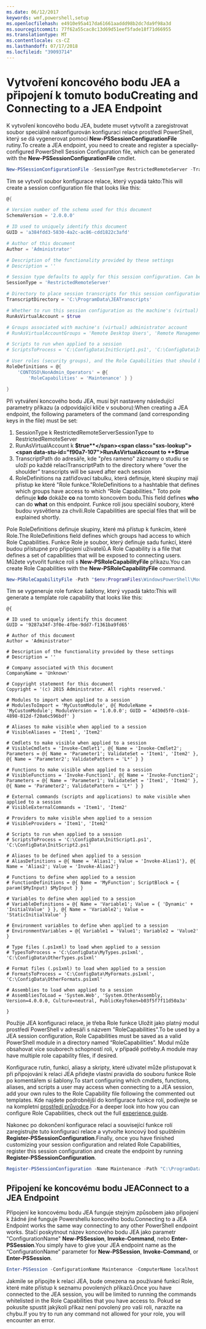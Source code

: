 ```yaml
---
ms.date: 06/12/2017
keywords: wmf,powershell,setup
ms.openlocfilehash: e4910e95a417da61661aaddd98b2dc7da9f98a3d
ms.sourcegitcommit: 77f62a55cac8c13d69d51eef5fade18f71d66955
ms.translationtype: MT
ms.contentlocale: cs-CZ
ms.lasthandoff: 07/17/2018
ms.locfileid: "39093714"
---
```

# <a name="creating-and-connecting-to-a-jea-endpoint"></a><span data-ttu-id="f90a7-102">Vytvoření koncového bodu JEA a připojení k tomuto bodu</span><span class="sxs-lookup"><span data-stu-id="f90a7-102">Creating and Connecting to a JEA Endpoint</span></span>
<span data-ttu-id="f90a7-103">K vytvoření koncového bodu JEA, budete muset vytvořit a zaregistrovat soubor speciálně nakonfigurován konfiguraci relace prostředí PowerShell, který se dá vygenerovat pomocí **New-PSSessionConfigurationFile** rutiny.</span><span class="sxs-lookup"><span data-stu-id="f90a7-103">To create a JEA endpoint, you need to create and register a specially-configured PowerShell Session Configuration file, which can be generated with the **New-PSSessionConfigurationFile** cmdlet.</span></span>

```powershell
New-PSSessionConfigurationFile -SessionType RestrictedRemoteServer -TranscriptDirectory "C:\ProgramData\JEATranscripts" -RunAsVirtualAccount -RoleDefinitions @{ 'CONTOSO\NonAdmin_Operators' = @{ RoleCapabilities = 'Maintenance' }} -Path "$env:ProgramData\JEAConfiguration\Demo.pssc"
```

<span data-ttu-id="f90a7-104">Tím se vytvoří soubor konfigurace relace, který vypadá takto:</span><span class="sxs-lookup"><span data-stu-id="f90a7-104">This will create a session configuration file that looks like this:</span></span>
```powershell
@{

# Version number of the schema used for this document
SchemaVersion = '2.0.0.0'

# ID used to uniquely identify this document
GUID = 'a384fdd3-5830-4a2c-ac86-cdd1822c3afd'

# Author of this document
Author = 'Administrator'

# Description of the functionality provided by these settings
# Description = ''

# Session type defaults to apply for this session configuration. Can be 'RestrictedRemoteServer' (recommended), 'Empty', or 'Default'
SessionType = 'RestrictedRemoteServer'

# Directory to place session transcripts for this session configuration
TranscriptDirectory = 'C:\ProgramData\JEATranscripts'

# Whether to run this session configuration as the machine's (virtual) administrator account
RunAsVirtualAccount = $true

# Groups associated with machine's (virtual) administrator account
# RunAsVirtualAccountGroups = 'Remote Desktop Users', 'Remote Management Users'

# Scripts to run when applied to a session
# ScriptsToProcess = 'C:\ConfigData\InitScript1.ps1', 'C:\ConfigData\InitScript2.ps1'

# User roles (security groups), and the Role Capabilities that should be applied to them when applied to a session
RoleDefinitions = @{
    'CONTOSO\NonAdmin_Operators' = @{
        'RoleCapabilities' = 'Maintenance' } }

}
```
<span data-ttu-id="f90a7-105">Při vytváření koncového bodu JEA, musí být nastaveny následující parametry příkazu (a odpovídající klíče v souboru):</span><span class="sxs-lookup"><span data-stu-id="f90a7-105">When creating a JEA endpoint, the following parameters of the command (and corresponding keys in the file) must be set:</span></span>
1.  <span data-ttu-id="f90a7-106">SessionType k RestrictedRemoteServer</span><span class="sxs-lookup"><span data-stu-id="f90a7-106">SessionType to RestrictedRemoteServer</span></span>
2.  <span data-ttu-id="f90a7-107">RunAsVirtualAccount k **$true**</span><span class="sxs-lookup"><span data-stu-id="f90a7-107">RunAsVirtualAccount to **$true**</span></span>
3.  <span data-ttu-id="f90a7-108">TranscriptPath do adresáře, kde "přes rameno" záznamy o studiu se uloží po každé relaci</span><span class="sxs-lookup"><span data-stu-id="f90a7-108">TranscriptPath to the directory where “over the shoulder” transcripts will be saved after each session</span></span>
4.  <span data-ttu-id="f90a7-109">RoleDefinitions na zatřiďovací tabulku, která definuje, které skupiny mají přístup ke které "Role funkce."</span><span class="sxs-lookup"><span data-stu-id="f90a7-109">RoleDefinitions to a hashtable that defines which groups have access to which “Role Capabilities.”</span></span>  <span data-ttu-id="f90a7-110">Toto pole definuje **kdo** dokáže **co** na tomto koncovém bodu.</span><span class="sxs-lookup"><span data-stu-id="f90a7-110">This field defines **who** can do **what** on this endpoint.</span></span>   <span data-ttu-id="f90a7-111">Funkce rolí jsou speciální soubory, které budou vysvětlena za chvíli.</span><span class="sxs-lookup"><span data-stu-id="f90a7-111">Role Capabilities are special files that will be explained shortly.</span></span>


<span data-ttu-id="f90a7-112">Pole RoleDefinitions definuje skupiny, které má přístup k funkcím, které Role.</span><span class="sxs-lookup"><span data-stu-id="f90a7-112">The RoleDefinitions field defines which groups had access to which Role Capabilities.</span></span>  <span data-ttu-id="f90a7-113">Funkce Role je soubor, který definuje sadu funkcí, které budou přístupné pro připojení uživatelů.</span><span class="sxs-lookup"><span data-stu-id="f90a7-113">A Role Capability is a file that defines a set of capabilities that will be exposed to connecting users.</span></span>  <span data-ttu-id="f90a7-114">Můžete vytvořit funkce rolí s **New-PSRoleCapabilityFile** příkazu.</span><span class="sxs-lookup"><span data-stu-id="f90a7-114">You can create Role Capabilities with the **New-PSRoleCapabilityFile** command.</span></span>

```powershell
New-PSRoleCapabilityFile -Path "$env:ProgramFiles\WindowsPowerShell\Modules\DemoModule\RoleCapabilities\Maintenance.psrc"
```

<span data-ttu-id="f90a7-115">Tím se vygeneruje role funkce šablony, který vypadá takto:</span><span class="sxs-lookup"><span data-stu-id="f90a7-115">This will generate a template role capability that looks like this:</span></span>
```
@{

# ID used to uniquely identify this document
GUID = '9287a34f-3f0e-4fbe-9dd7-f1361ba9fd65'

# Author of this document
Author = 'Administrator'

# Description of the functionality provided by these settings
# Description = ''

# Company associated with this document
CompanyName = 'Unknown'

# Copyright statement for this document
Copyright = '(c) 2015 Administrator. All rights reserved.'

# Modules to import when applied to a session
# ModulesToImport = 'MyCustomModule', @{ ModuleName = 'MyCustomModule'; ModuleVersion = '1.0.0.0'; GUID = '4d30d5f0-cb16-4898-812d-f20a6c596bdf' }

# Aliases to make visible when applied to a session
# VisibleAliases = 'Item1', 'Item2'

# Cmdlets to make visible when applied to a session
# VisibleCmdlets = 'Invoke-Cmdlet1', @{ Name = 'Invoke-Cmdlet2'; Parameters = @{ Name = 'Parameter1'; ValidateSet = 'Item1', 'Item2' }, @{ Name = 'Parameter2'; ValidatePattern = 'L*' } }

# Functions to make visible when applied to a session
# VisibleFunctions = 'Invoke-Function1', @{ Name = 'Invoke-Function2'; Parameters = @{ Name = 'Parameter1'; ValidateSet = 'Item1', 'Item2' }, @{ Name = 'Parameter2'; ValidatePattern = 'L*' } }

# External commands (scripts and applications) to make visible when applied to a session
# VisibleExternalCommands = 'Item1', 'Item2'

# Providers to make visible when applied to a session
# VisibleProviders = 'Item1', 'Item2'

# Scripts to run when applied to a session
# ScriptsToProcess = 'C:\ConfigData\InitScript1.ps1', 'C:\ConfigData\InitScript2.ps1'

# Aliases to be defined when applied to a session
# AliasDefinitions = @{ Name = 'Alias1'; Value = 'Invoke-Alias1'}, @{ Name = 'Alias2'; Value = 'Invoke-Alias2'}

# Functions to define when applied to a session
# FunctionDefinitions = @{ Name = 'MyFunction'; ScriptBlock = { param($MyInput) $MyInput } }

# Variables to define when applied to a session
# VariableDefinitions = @{ Name = 'Variable1'; Value = { 'Dynamic' + 'InitialValue' } }, @{ Name = 'Variable2'; Value = 'StaticInitialValue' }

# Environment variables to define when applied to a session
# EnvironmentVariables = @{ Variable1 = 'Value1'; Variable2 = 'Value2' }

# Type files (.ps1xml) to load when applied to a session
# TypesToProcess = 'C:\ConfigData\MyTypes.ps1xml', 'C:\ConfigData\OtherTypes.ps1xml'

# Format files (.ps1xml) to load when applied to a session
# FormatsToProcess = 'C:\ConfigData\MyFormats.ps1xml', 'C:\ConfigData\OtherFormats.ps1xml'

# Assemblies to load when applied to a session
# AssembliesToLoad = 'System.Web', 'System.OtherAssembly, Version=4.0.0.0, Culture=neutral, PublicKeyToken=b03f5f7f11d50a3a'

}
```

<span data-ttu-id="f90a7-116">Použije JEA konfiguraci relace, je třeba Role funkce Uložit jako platný modul prostředí PowerShell v adresáři s názvem "RoleCapabilities".</span><span class="sxs-lookup"><span data-stu-id="f90a7-116">To be used by a JEA session configuration, Role Capabilities must be saved as a valid PowerShell module in a directory named “RoleCapabilities”.</span></span> <span data-ttu-id="f90a7-117">Modul může obsahovat více souborech schopností roli, v případě potřeby.</span><span class="sxs-lookup"><span data-stu-id="f90a7-117">A module may have multiple role capability files, if desired.</span></span>

<span data-ttu-id="f90a7-118">Konfigurace rutin, funkcí, aliasy a skripty, které uživatel může přistupovat k při připojování k relaci JEA přidejte vlastní pravidla do souboru funkce Role po komentářem si šablony.</span><span class="sxs-lookup"><span data-stu-id="f90a7-118">To start configuring which cmdlets, functions, aliases, and scripts a user may access when connecting to a JEA session, add your own rules to the Role Capability file following the commented out templates.</span></span> <span data-ttu-id="f90a7-119">Kde najdete podrobnější do konfigurace funkce rolí, podívejte se na kompletní [prostředí průvodce](http://aka.ms/JEA).</span><span class="sxs-lookup"><span data-stu-id="f90a7-119">For a deeper look into how you can configure Role Capabilities, check out the full [experience guide](http://aka.ms/JEA).</span></span>

<span data-ttu-id="f90a7-120">Nakonec po dokončení konfigurace relací a související funkce rolí zaregistrujte tuto konfiguraci relace a vytvořte koncový bod spuštěním **Register-PSSessionConfiguration**.</span><span class="sxs-lookup"><span data-stu-id="f90a7-120">Finally, once you have finished customizing your session configuration and related Role Capabilities, register this session configuration and create the endpoint by running **Register-PSSessionConfiguration**.</span></span>

```powershell
Register-PSSessionConfiguration -Name Maintenance -Path "C:\ProgramData\JEAConfiguration\Demo.pssc"
```

## <a name="connect-to-a-jea-endpoint"></a><span data-ttu-id="f90a7-121">Připojení ke koncovému bodu JEA</span><span class="sxs-lookup"><span data-stu-id="f90a7-121">Connect to a JEA Endpoint</span></span>

<span data-ttu-id="f90a7-122">Připojení ke koncovému bodu JEA funguje stejným způsobem jako připojení k žádné jiné funguje Powershellu koncového bodu.</span><span class="sxs-lookup"><span data-stu-id="f90a7-122">Connecting to a JEA Endpoint works the same way connecting to any other PowerShell endpoint works.</span></span>  <span data-ttu-id="f90a7-123">Stačí poskytnout název koncového bodu JEA jako parametr "ConfigurationName" **New-PSSession**, **Invoke-Command**, nebo **Enter-PSSession**.</span><span class="sxs-lookup"><span data-stu-id="f90a7-123">You simply have to give your JEA endpoint name as the “ConfigurationName” parameter for **New-PSSession**, **Invoke-Command**, or **Enter-PSSession**.</span></span>

```powershell
Enter-PSSession -ConfigurationName Maintenance -ComputerName localhost
```

<span data-ttu-id="f90a7-124">Jakmile se připojíte k relaci JEA, bude omezena na používané funkcí Role, které máte přístup k seznamu povolených příkazů.</span><span class="sxs-lookup"><span data-stu-id="f90a7-124">Once you have connected to the JEA session, you will be limited to running the commands whitelisted in the Role Capabilities that you have access to.</span></span> <span data-ttu-id="f90a7-125">Pokud se pokusíte spustit jakýkoli příkaz není povolený pro vaši roli, narazíte na chybu.</span><span class="sxs-lookup"><span data-stu-id="f90a7-125">If you try to run any command not allowed for your role, you will encounter an error.</span></span>